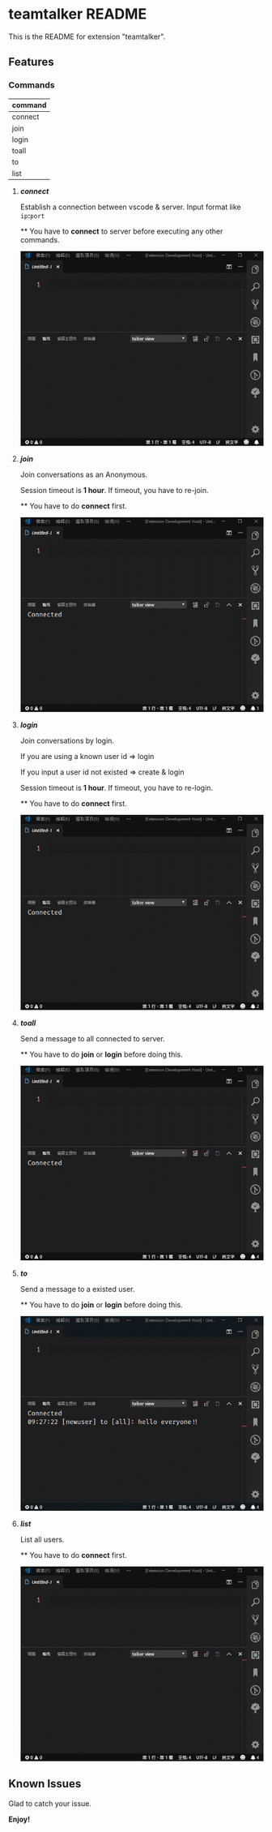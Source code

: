 # teamtalker README

This is the README for extension "teamtalker".

## Features

### Commands

| command |
| ----    |
| connect |
| join |
| login |
| toall |
| to |
| list |

1. ***connect***

    Establish a connection between vscode & server.
    Input format like `ip`**:**`port`

    ** You have to **connect** to server before executing any other commands.

    ![feature X](./resources/talker_connect.gif)

2. ***join***

    Join conversations as an Anonymous.

    Session timeout is **1 hour**. If timeout, you have to re-join.

    ** You have to do **connect** first.

    ![feature X](./resources/talker_join.gif)

3. ***login***

    Join conversations by login.

    If you are using a known user id => login

    If you input a user id not existed => create & login

    Session timeout is **1 hour**. If timeout, you have to re-login.

    ** You have to do **connect** first.

    ![feature X](./resources/talker_login.gif)

4. ***toall***

    Send a message to all connected to server.

    ** You have to do **join** or **login** before doing this.

    ![feature X](./resources/talker_toall.gif)

5. ***to***

    Send a message to a existed user.

    ** You have to do **join** or **login** before doing this.

    ![feature X](./resources/talker_to.gif)

6. ***list***

    List all users.

    ** You have to do **connect** first.

    ![feature X](./resources/talker_list.gif)

## Known Issues

Glad to catch your issue.

**Enjoy!**

